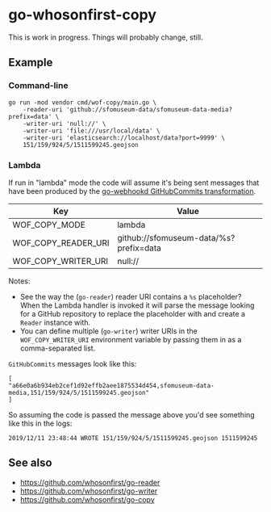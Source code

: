# go-whosonfirst-copy

This is work in progress. Things will probably change, still.

## Example

### Command-line

```
go run -mod vendor cmd/wof-copy/main.go \
	-reader-uri 'github://sfomuseum-data/sfomuseum-data-media?prefix=data' \
	-writer-uri 'null://' \
	-writer-uri 'file:///usr/local/data' \
	-writer-uri 'elasticsearch://localhost/data?port=9999' \	
	151/159/924/5/1511599245.geojson
```

### Lambda

If run in "lambda" mode the code will assume it's being sent messages that have been produced by the [go-webhookd GitHubCommits transformation](https://github.com/whosonfirst/go-webhookd/#githubcommits). 

| Key | Value |
| --- | --- |
| WOF_COPY_MODE | lambda |
| WOF_COPY_READER_URI | github://sfomuseum-data/%s?prefix=data |
| WOF_COPY_WRITER_URI | null:// |

Notes:

* See the way the (`go-reader`) reader URI contains a `%s` placeholder? When the Lambda handler is invoked it will parse the message looking for a GitHub repository to replace the placeholder with and create a `Reader` instance with.
* You can define multiple (`go-writer`) writer URIs in the `WOF_COPY_WRITER_URI` environment variable by passing them in as a comma-separated list.

`GitHubCommits` messages look like this:

```
[
"a66e0a6b934eb2cef1d92effb2aee1875534d454,sfomuseum-data-media,151/159/924/5/1511599245.geojson"
]
```

So assuming the code is passed the message above you'd see something like this in the logs:

```
2019/12/11 23:48:44 WROTE 151/159/924/5/1511599245.geojson 1511599245
```

## See also

* https://github.com/whosonfirst/go-reader
* https://github.com/whosonfirst/go-writer
* https://github.com/whosonfirst/go-copy
